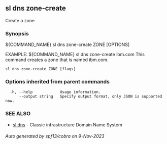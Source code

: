 ## sl dns zone-create

Create a zone

### Synopsis

${COMMAND_NAME} sl dns zone-create ZONE [OPTIONS]

EXAMPLE:
   ${COMMAND_NAME} sl dns zone-create ibm.com 
   This command creates a zone that is named ibm.com.

```
sl dns zone-create ZONE [flags]
```

### Options inherited from parent commands

```
  -h, --help            Usage information.
      --output string   Specify output format, only JSON is supported now.
```

### SEE ALSO

* [sl dns](sl_dns.md)	 - Classic infrastructure Domain Name System

###### Auto generated by spf13/cobra on 9-Nov-2023
